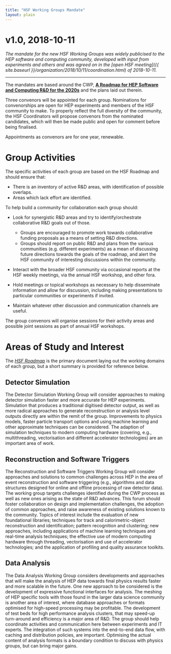 ```yaml
---
title: "HSF Working Groups Mandate"
layout: plain
---
```


# v1.0, 2018-10-11

_The mandate for the new HSF Working Groups was widely publicised to the HEP
software and computing community, developed with input from experiments and
others and was agreed on in the [open HSF
meeting]({{ site.baseurl }}/organization/2018/10/11/coordination.html) of
2018-10-11._

---

The mandates are based around the CWP,
[**A Roadmap for HEP Software and Computing R&D for the 2020s**](https://arxiv.org/abs/1712.06982)
and the plans laid out therein.

Three convenors will be appointed for each group. Nominations for convenorships
are open for HEP experiments and members of the HSF community to make. To
properly reflect the full diversity of the community, the HSF Coordinators will
propose convenors from the nominated candidates, which will then be made public
and open for comment before being finalised.

Appointments as convenors are for one year, renewable.

# Group Activities

The specific activities of each group are based on the HSF Roadmap and should
ensure that:

- There is an inventory of active R&D areas, with identification of possible
  overlaps.
- Areas which lack effort are identified.

To help build a community for collaboration each group should:

- Look for synergistic R&D areas and try to identify/orchestrate collaborative
  R&D goals out of those.
  - Groups are encouraged to promote work towards collaborative funding
    proposals as a means of setting R&D directions.
  - Groups should report on public R&D and plans from the various communities
    (e.g. different experiments) as a mean of discussing future directions
    towards the goals of the roadmap, and alert the HSF community of interesting
    discussions within the community.
- Interact with the broader HSF community via occasional reports at the HSF
  weekly meetings, via the annual HSF workshop, and other fora.
- Hold meetings or topical workshops as necessary to help disseminate
  information and allow for discussion, including making presentations to
  particular communities or experiments if invited.

- Maintain whatever other discussion and communication channels are useful.

The group convenors will organise sessions for their activity areas and possible
joint sessions as part of annual HSF workshops.

# Areas of Study and Interest

The [_HSF Roadmap_](https://arxiv.org/abs/1712.06982) is the primary document
laying out the working domains of each group, but a short summary is provided
for reference below.

## Detector Simulation

The Detector Simulation Working Group will consider approaches to making
detector simulation faster and more accurate for HEP experiments. Simulation
that produces a traditional digitised detector output, as well as more radical
approaches to generate reconstruction or analysis level outputs directly are
within the remit of the group. Improvements to physics models, faster particle
transport options and using machine learning and other approximate techniques
can be considered. The adaption of simulation techniques to modern computing
hardware (covering, e.g., multithreading, vectorisation and different
accelerator technologies) are an important area of work.

## Reconstruction and Software Triggers

The Reconstruction and Software Triggers Working Group will consider approaches
and solutions to common challenges across HEP in the area of event
reconstruction and software triggering (e.g., algorithms and data structures
designed for online and offline processing of raw detector data). The working
group targets challenges identified during the CWP process as well as new ones
arising as the state of R&D advances. This forum should foster collaboration on
design and implementation challenges, the adoption of common approaches, and
raise awareness of existing solutions known to the community. Topics of interest
include the evaluation of new foundational libraries; techniques for track and
calorimetric-object reconstruction and identification; pattern recognition and
clustering; new approaches, including applications of machine learning
techniques and real-time analysis techniques; the effective use of modern
computing hardware through threading, vectorisation and use of accelerator
technologies; and the application of profiling and quality assurance toolkits.

## Data Analysis

The Data Analysis Working Group considers developments and approaches that will
make the analysis of HEP data towards final physics results faster and more
scalable in the future. One new approach to be considered is the development of
expressive functional interfaces for analysis. The meshing of HEP specific tools
with those found in the larger data science community is another area of
interest, where database approaches or formats optimised for high-speed
processing may be profitable. The development of test beds for high performance
analysis clusters, that may speed-up turn-around and efficiency is a major area
of R&D. The group should help coordinate activities and communication here
between experiments and IT experts. The integration of such systems into the
end-to-end data flow, with caching and distribution policies, are important.
Optimising the actual content of analysis formats is a boundary condition to
discuss with physics groups, but can bring major gains.
